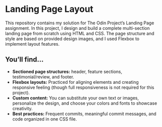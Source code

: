 # Landing Page Layout
This repository contains my solution for The Odin Project’s Landing Page assignment. In this project, I design and build a complete multi-section landing page from scratch using HTML and CSS. The page structure and style are based on provided design images, and I used Flexbox to implement layout features.

## You’ll find...
- **Sectioned page structures:** header, feature sections, testimonial/review, and footer.
- **Flexbox layouts:** Practiced for aligning elements and creating responsive feeling (though full responsiveness is not required for this project).
- **Custom content:** You can substitute your own text or images, personalize the design, and choose your colors and fonts to showcase creativity.
- **Best practices:** Frequent commits, meaningful commit messages, and code organized in one CSS file.
